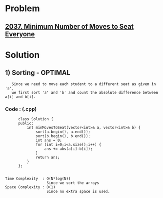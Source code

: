 # Problem

## [2037. Minimum Number of Moves to Seat Everyone](https://leetcode.com/problems/minimum-number-of-moves-to-seat-everyone/)


# Solution 

## 1) Sorting - OPTIMAL
       
       Since we need to move each student to a different seat as given in 'a',
       we first sort 'a' and 'b' and count the absolute difference between a[i] and b[i].
    

   ### Code : (.cpp)
    
          class Solution {
          public:
              int minMovesToSeat(vector<int>& a, vector<int>& b) {
                  sort(a.begin(), a.end());
                  sort(b.begin(), b.end());
                  int ans = 0;
                  for (int i=0;i<a.size();i++) {
                      ans += abs(a[i]-b[i]);
                  } 
                  return ans;
              }
          };
    
    
    Time Complexity  : O(N*log(N))
                       Since we sort the arrays
    Space Complexity : O(1)
                       Since no extra space is used.
                
